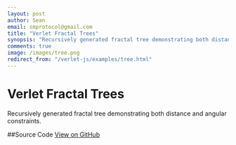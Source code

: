 ```yaml
---
layout: post
author: Sean
email: smprotocol@gmail.com
title: "Verlet Fractal Trees"
synopsis: "Recursively generated fractal tree demonstrating both distance and angular constraints."
comments: true
image: /images/tree.png
redirect_from: "/verlet-js/examples/tree.html"
---
```


<script type="text/javascript" src="/js/verlet-1.0.0.min.js"></script>

# Verlet Fractal Trees

Recursively generated fractal tree demonstrating both distance and angular constraints.


<canvas id="scratch" style="width: 800px; height: 500px;"></canvas>
<script type="text/javascript">

function lerp(a, b, p) {
	return (b-a)*p + a;
}

VerletJS.prototype.tree = function(origin, depth, branchLength, segmentCoef, theta) {
	
	var lineCoef = 0.7;
	this.origin = origin;
	this.base = new Particle(origin);
	this.root = new Particle(origin.add(new Vec2(0,10)));
	

	var composite = new this.Composite();
	composite.particles.push(this.base);
	composite.particles.push(this.root);
	composite.pin(0);
	composite.pin(1);
	
	
	var branch = function(parent, i, nMax, coef, normal) {
		var particle = new Particle(parent.pos.add(normal.scale(branchLength*coef)));
		composite.particles.push(particle);
		
		var dc = new DistanceConstraint(parent, particle, lineCoef);
		dc.p = i/nMax; // a hint for drawing
		composite.constraints.push(dc);
		
		particle.leaf = !(i < nMax);
		
		if (i < nMax)
		{
			var a = branch(particle, i+1, nMax, coef*coef, normal.rotate(new Vec2(0,0), -theta));
			var b = branch(particle, i+1, nMax, coef*coef, normal.rotate(new Vec2(0,0), theta));
			
			
			var jointStrength = lerp(0.7, 0, i/nMax);
			composite.constraints.push(new AngleConstraint(parent, particle, a, jointStrength));
			composite.constraints.push(new AngleConstraint(parent, particle, b, jointStrength));
		}
		
		return particle;
	}
	
	var firstBranch = branch(this.base, 0, depth, segmentCoef, new Vec2(0,-1));
	
	composite.constraints.push(new AngleConstraint(this.root, this.base, firstBranch, 1));
	
	// animates the tree at the beginning
	var noise = 10;
	var i;
	for (i=0;i<composite.particles.length;++i)
		composite.particles[i].pos.mutableAdd(new Vec2(Math.floor(Math.random()*noise, Math.floor(Math.random()*noise))));

	this.composites.push(composite);
	return composite;
}

window.onload = function() {
	var canvas = document.getElementById("scratch");

	// canvas dimensions
	var width = parseInt(canvas.style.width);
	var height = parseInt(canvas.style.height);

	// retina
	var dpr = window.devicePixelRatio || 1;
	canvas.width = width*dpr;
	canvas.height = height*dpr;
	canvas.getContext("2d").scale(dpr, dpr);

	// simulation
	var sim = new VerletJS(width, height, canvas);
	sim.gravity = new Vec2(0,0);
	sim.friction = 0.98;
	
	// entities
	var tree1 = sim.tree(new Vec2(width/4,height-120), 5, 70, 0.95, (Math.PI/2)/3);
	var tree2 = sim.tree(new Vec2(width - width/4,height-120), 5, 70, 0.95, (Math.PI/2)/3);
	
	tree2.drawParticles = function(ctx, composite) {
		var i;
		for (i=0;i<composite.particles.length;++i) {
			var particle = composite.particles[i];
			if (particle.leaf) {

				ctx.beginPath();
				ctx.arc(particle.pos.x, particle.pos.y, 25, 0, 2*Math.PI);
				ctx.fillStyle = "#679d7c";
				ctx.fill();
			}
		}
	}
	
	tree2.drawConstraints = function(ctx, composite) {
		var i;
		
		ctx.save();
		ctx.strokeStyle = "#543324";
		ctx.lineCap = "round";
		
		for (i=0;i<composite.constraints.length;++i) {
			var constraint = composite.constraints[i];
			if (!(constraint instanceof DistanceConstraint && typeof constraint.p != "undefined"))
				continue;
			
			ctx.beginPath();
			ctx.moveTo(constraint.a.pos.x, constraint.a.pos.y);
			ctx.lineTo(constraint.b.pos.x, constraint.b.pos.y);
			ctx.lineWidth = lerp(10,2,constraint.p);
			ctx.stroke();
		}
		
		ctx.restore();
	}
	

	// animation loop
	var loop = function() {
		sim.frame(16);
		sim.draw();
		requestAnimFrame(loop);
	};

	loop();
};


</script>


##Source Code
<a href="https://github.com/subprotocol/verlet-js/blob/master/examples/tree.html">View on GitHub</a>